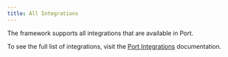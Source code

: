 ```yaml
---
title: All Integrations
---
```


The framework supports all integrations that are available in Port.

To see the full list of integrations, visit the [Port Integrations](https://docs.getport.io/build-your-software-catalog/sync-data-to-catalog/#available-plug--play-integrations) documentation.
